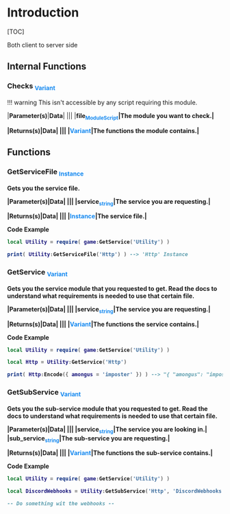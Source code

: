 # Introduction

[TOC]

<div class='grid' style='grid-template-columns: 100%'>
  <div class='greenBox'>Both client to server side</div>
</div>

## Internal Functions
### __Checks__ <sub style='color: #1589F0'>Variant

!!! warning
    This isn't accessible by any script requiring this module.

|__Parameter(s)__|__Data__|
|||
|<b>file<sub style='color: #1589F0'>ModuleScript</sub>|The module you want to check.|

|__Returns(s)__|__Data__|
|||
|<b style='color: #1589F0'>Variant</b>|The functions the module contains.|

## Functions
### __GetServiceFile__ <sub style='color: #1589F0'>Instance
Gets you the service file.

|__Parameter(s)__|__Data__|
|||
|<b>service<sub style='color: #1589F0'>string</sub>|The service you are requesting.|

|__Returns(s)__|__Data__|
|||
|<b style='color: #1589F0'>Instance</b>|The service file.|

__Code Example__
```lua
local Utility = require( game:GetService('Utility') )

print( Utility:GetServiceFile('Http') ) --> 'Http' Instance
```

### __GetService__ <sub style='color: #1589F0'>Variant
Gets you the service module that you requested to get. Read the docs to understand what requirements is needed to use that certain file.

|__Parameter(s)__|__Data__|
|||
|<b>service<sub style='color: #1589F0'>string</sub>|The service you are requesting.|

|__Returns(s)__|__Data__|
|||
|<b style='color: #1589F0'>Variant</b>|The functions the service contains.|

__Code Example__
```lua
local Utility = require( game:GetService('Utility') )

local Http = Utility:GetService('Http')

print( Http:Encode({ amongus = 'imposter' }) ) --> "{ "amongus": "imposter" }"
```

### __GetSubService__ <sub style='color: #1589F0'>Variant
Gets you the sub-service module that you requested to get. Read the docs to understand what requirements is needed to use that certain file.

|__Parameter(s)__|__Data__|
|||
|<b>service<sub style='color: #1589F0'>string</sub>|The service you are looking in.|
|<b>sub_service<sub style='color: #1589F0'>string</sub>|The sub-service you are requesting.|

|__Returns(s)__|__Data__|
|||
|<b style='color: #1589F0'>Variant</b>|The functions the sub-service contains.|

__Code Example__
```lua
local Utility = require( game:GetService('Utility') )

local DiscordWebhooks = Utility:GetSubService('Http', 'DiscordWebhooks')

-- Do something wit the webhooks --
```